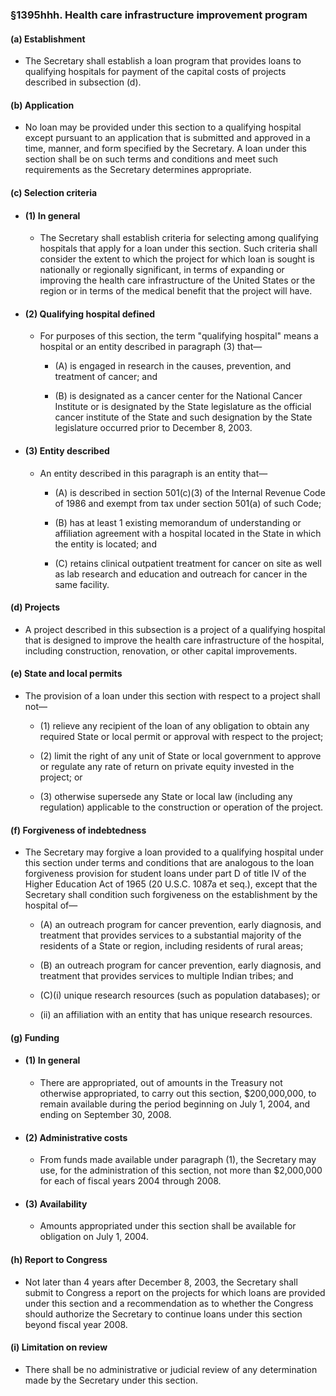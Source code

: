 ### §1395hhh. Health care infrastructure improvement program
#### (a) Establishment
* The Secretary shall establish a loan program that provides loans to qualifying hospitals for payment of the capital costs of projects described in subsection (d).

#### (b) Application
* No loan may be provided under this section to a qualifying hospital except pursuant to an application that is submitted and approved in a time, manner, and form specified by the Secretary. A loan under this section shall be on such terms and conditions and meet such requirements as the Secretary determines appropriate.

#### (c) Selection criteria
* #### (1) In general
  * The Secretary shall establish criteria for selecting among qualifying hospitals that apply for a loan under this section. Such criteria shall consider the extent to which the project for which loan is sought is nationally or regionally significant, in terms of expanding or improving the health care infrastructure of the United States or the region or in terms of the medical benefit that the project will have.

* #### (2) Qualifying hospital defined
  * For purposes of this section, the term "qualifying hospital" means a hospital or an entity described in paragraph (3) that—

    * (A) is engaged in research in the causes, prevention, and treatment of cancer; and

    * (B) is designated as a cancer center for the National Cancer Institute or is designated by the State legislature as the official cancer institute of the State and such designation by the State legislature occurred prior to December 8, 2003.

* #### (3) Entity described
  * An entity described in this paragraph is an entity that—

    * (A) is described in section 501(c)(3) of the Internal Revenue Code of 1986 and exempt from tax under section 501(a) of such Code;

    * (B) has at least 1 existing memorandum of understanding or affiliation agreement with a hospital located in the State in which the entity is located; and

    * (C) retains clinical outpatient treatment for cancer on site as well as lab research and education and outreach for cancer in the same facility.

#### (d) Projects
* A project described in this subsection is a project of a qualifying hospital that is designed to improve the health care infrastructure of the hospital, including construction, renovation, or other capital improvements.

#### (e) State and local permits
* The provision of a loan under this section with respect to a project shall not—

  * (1) relieve any recipient of the loan of any obligation to obtain any required State or local permit or approval with respect to the project;

  * (2) limit the right of any unit of State or local government to approve or regulate any rate of return on private equity invested in the project; or

  * (3) otherwise supersede any State or local law (including any regulation) applicable to the construction or operation of the project.

#### (f) Forgiveness of indebtedness
* The Secretary may forgive a loan provided to a qualifying hospital under this section under terms and conditions that are analogous to the loan forgiveness provision for student loans under part D of title IV of the Higher Education Act of 1965 (20 U.S.C. 1087a et seq.), except that the Secretary shall condition such forgiveness on the establishment by the hospital of—

  * (A) an outreach program for cancer prevention, early diagnosis, and treatment that provides services to a substantial majority of the residents of a State or region, including residents of rural areas;

  * (B) an outreach program for cancer prevention, early diagnosis, and treatment that provides services to multiple Indian tribes; and

  * (C)(i) unique research resources (such as population databases); or

  * (ii) an affiliation with an entity that has unique research resources.

#### (g) Funding
* #### (1) In general
  * There are appropriated, out of amounts in the Treasury not otherwise appropriated, to carry out this section, $200,000,000, to remain available during the period beginning on July 1, 2004, and ending on September 30, 2008.

* #### (2) Administrative costs
  * From funds made available under paragraph (1), the Secretary may use, for the administration of this section, not more than $2,000,000 for each of fiscal years 2004 through 2008.

* #### (3) Availability
  * Amounts appropriated under this section shall be available for obligation on July 1, 2004.

#### (h) Report to Congress
* Not later than 4 years after December 8, 2003, the Secretary shall submit to Congress a report on the projects for which loans are provided under this section and a recommendation as to whether the Congress should authorize the Secretary to continue loans under this section beyond fiscal year 2008.

#### (i) Limitation on review
* There shall be no administrative or judicial review of any determination made by the Secretary under this section.